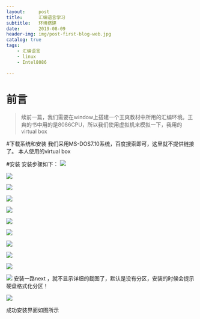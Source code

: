```yaml
---
layout:     post
title:      汇编语言学习
subtitle:   环境搭建
date:       2019-08-09
header-img: img/post-first-blog-web.jpg
catalog: true
tags:
    - 汇编语言
    - linux
    - Intel8086
    
---
```

# 前言

>续前一篇，我们需要在window上搭建一个王爽教材中所用的汇编环境。王爽的书中用的是8086CPU，所以我们使用虚拟机来模拟一下，我用的virtual box


#下载系统和安装
我们采用MS-DOS7.10系统，百度搜索即可，这里就不提供链接了。
本人使用的virtual box



#安装
安装步骤如下：
![](https://raw.githubusercontent.com/dbb4560/StorePicturebed/master/wirtePicture/image20190809232533.png)

![](https://raw.githubusercontent.com/dbb4560/StorePicturebed/master/wirtePicture/image20190809232628.png)

![](https://raw.githubusercontent.com/dbb4560/StorePicturebed/master/wirtePicture/image20190809232640.png)

![](https://raw.githubusercontent.com/dbb4560/StorePicturebed/master/wirtePicture/image20190809232721.png)

![](https://raw.githubusercontent.com/dbb4560/StorePicturebed/master/wirtePicture/image20190809232752.png)

![](https://raw.githubusercontent.com/dbb4560/StorePicturebed/master/wirtePicture/image20190809232830.png)

![](https://raw.githubusercontent.com/dbb4560/StorePicturebed/master/wirtePicture/image20190809234722.png)

![](https://raw.githubusercontent.com/dbb4560/StorePicturebed/master/wirtePicture/image20190809234804.png)

![](https://raw.githubusercontent.com/dbb4560/StorePicturebed/master/wirtePicture/image20190809234840.png)

![](https://raw.githubusercontent.com/dbb4560/StorePicturebed/master/wirtePicture/image20190809235050.png)

![](https://raw.githubusercontent.com/dbb4560/StorePicturebed/master/wirtePicture/image20190809235143.png)
安装一路next ，就不显示详细的截图了，默认是没有分区，安装的时候会提示硬盘格式化分区！

![](https://raw.githubusercontent.com/dbb4560/StorePicturebed/master/wirtePicture/image20190809235955.png)

成功安装界面如图所示
